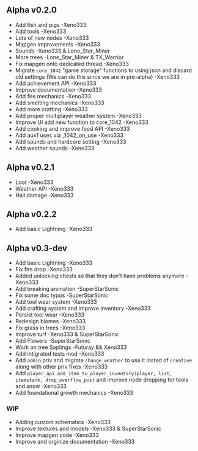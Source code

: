 ## Alpha v0.2.0

- Add fish and pigs -Xeno333
- Add tools  -Xeno333
- Lots of new nodes -Xeno333
- Mapgen improvements -Xeno333
- Sounds -Xeno333 & Lone_Star_Miner
- More trees -Lone_Star_Miner & TX_Warrior
- Fix mapgen onto dedicated thread -Xeno333
- Migrate `core_1042` "game storage" functions to using json and discard old settings (We can do this since we are in pre-alpha) -Xeno333
- Add achievement API -Xeno333
- Improve documentation -Xeno333
- Add fire mechanics -Xeno333
- Add smelting mechanics -Xeno333
- Add more crafting -Xeno333
- Add proper multiplayer weather system -Xeno333
- Improve UI add new function to core_1042 -Xeno333
- Add cooking and improve food API -Xeno333
- Add aux1 uses via _1042_on_use -Xeno333
- Add sounds and hardcore setting -Xeno333
- Add weather sounds -Xeno333


## Alpha v0.2.1

- Loot -Xeno333
- Weather API -Xeno333
- Hail damage -Xeno333


## Alpha v0.2.2

- Add basic Lightning -Xeno333


## Alpha v0.3-dev

- Add basic Lightning -Xeno333
- Fix fire drop -Xeno333
- Added unlocking chests so that they don't have problems anymore -Xeno333
- Add breaking animation -SuperStarSonic
- Fix some doc typos -SuperStarSonic
- Add tool wear system -Xeno333
- Add crafting system and improve inventory -Xeno333
- Persist tool wear -Xeno333
- Redesign biomes -Xeno333
- Fix grass in trees -Xeno333
- Improve turf -Xeno333 & SuperStarSonic
- Add Flowers -SuperStarSonic
- Work on tree Saplings -Futuray && Xeno333
- Add intigrated tests mod -Xeno333
- Add `admin` priv and migrate `change_weather` to use it insted of `creative` along with other priv fixes -Xeno333
- Add `player_api.add_item_to_player_inventory(player, list, itemstack, drop_overflow_pos)` and improve node dropping for tools and snow -Xeno333
- Add foundational growth mechanics -Xeno333

### WIP

- Adding custom schematics -Xeno333
- Improve textures and models -Xeno333 & SuperStarSonic
- Improve mapgen code -Xeno333
- Improve and orginize documentation -Xeno333
